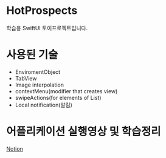 # HotProspects
학습용 SwiftUI 토이프로젝트입니다.

# 사용된 기술 
- EnviromentObject
- TabView
- Image interpolation
- contextMenu(modifier that creates view)
- swipeActions(for elements of List)
- Local notification(알림)

# 어플리케이션 실행영상 및 학습정리
[Notion](https://cactus-snout-d26.notion.site/Application11-Hot-Prospect-cbae28a2821e42ceb8865a355e52cb90)
